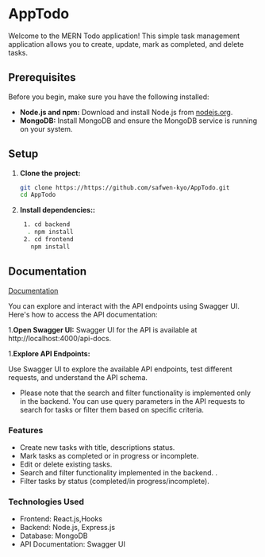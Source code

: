 # AppTodo
Welcome to the MERN Todo application! This simple task management application allows you to create, update, mark as completed, and delete tasks.

## Prerequisites

Before you begin, make sure you have the following installed:

- **Node.js and npm:** Download and install Node.js from [nodejs.org](https://nodejs.org/).
- **MongoDB:** Install MongoDB and ensure the MongoDB service is running on your system.

## Setup

1. **Clone the project:**
   ```bash
   git clone https://https://github.com/safwen-kyo/AppTodo.git
   cd AppTodo 

1. **Install dependencies::**
   ```bash
    1. cd backend
     . npm install
    2. cd frontend
      npm install

## Documentation

[Documentation](https://localhost:4000/api-docs.)


You can explore and interact with the API endpoints using Swagger UI. Here's how to access the API documentation:

1.**Open Swagger UI:**
Swagger UI for the API is available at http://localhost:4000/api-docs.

1.**Explore API Endpoints:**

Use Swagger UI to explore the available API endpoints, test different requests, and understand the API schema.
 
* Please note that the search and filter functionality is implemented only in the backend. You can use query parameters in the API requests to search for tasks or filter them based on specific criteria.


### Features

- Create new tasks with title, descriptions status.
- Mark tasks as completed or in progress or incomplete.
- Edit or delete existing tasks.
- Search and filter functionality implemented in the backend.  . 
- Filter tasks by  status (completed/in progress/incomplete).

### Technologies Used
- Frontend: React.js,Hooks
- Backend: Node.js, Express.js
- Database: MongoDB
- API Documentation: Swagger UI

